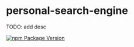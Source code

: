 # personal-search-engine

TODO: add desc

[![npm Package Version](https://img.shields.io/npm/v/personal-search-engine.svg?maxAge=3600)](https://www.npmjs.com/package/personal-search-engine)
